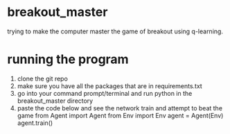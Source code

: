 # breakout_master
trying to make the computer master the game of breakout using q-learning.

# running the program
1. clone the git repo
2. make sure you have all the packages that are in requirements.txt
3. go into your command prompt/terminal and run python in the breakout_master directory
4. paste the code below and see the network train and attempt to beat the game
from Agent import Agent
from Env import Env
agent = Agent(Env)
agent.train()
